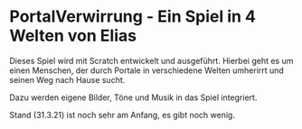 # PortalVerwirrung - Ein Spiel in 4 Welten von Elias

Dieses Spiel wird mit Scratch entwickelt und ausgeführt. Hierbei geht es um einen Menschen, der durch Portale in verschiedene Welten umherirrt und seinen Weg nach Hause sucht.

Dazu werden eigene Bilder, Töne und Musik in das Spiel integriert.

Stand (31.3.21) ist noch sehr am Anfang, es gibt noch wenig.

